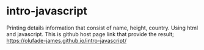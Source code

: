 # intro-javascript
Printing details information that consist of name, height, country. Using html and javascript.
This is github host page link that provide the result; https://olufade-james.github.io/intro-javascript/
